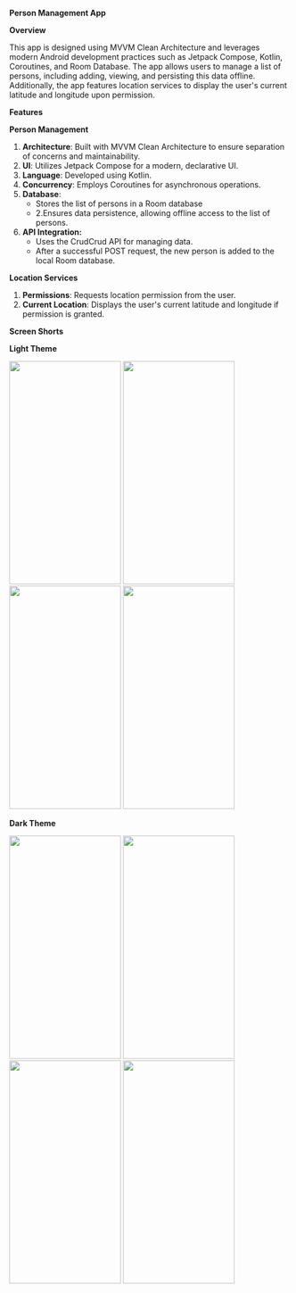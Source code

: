 **Person Management App**

**Overview**

This app is designed using MVVM Clean Architecture and leverages modern Android development practices such as Jetpack Compose, Kotlin, Coroutines, and Room Database. The app allows users to manage a list of persons, including adding, viewing, and persisting this data offline. Additionally, the app features location services to display the user's current latitude and longitude upon permission.

**Features**

**Person Management**

1. **Architecture**: Built with MVVM Clean Architecture to ensure separation of concerns and maintainability.
2. **UI**: Utilizes Jetpack Compose for a modern, declarative UI.
3. **Language**: Developed using Kotlin.
4. **Concurrency**: Employs Coroutines for asynchronous operations.
5. **Database**:
      * Stores the list of persons in a Room database
      * 2.Ensures data persistence, allowing offline access to the list of persons.
6. **API Integration:**
      * Uses the CrudCrud API for managing data.
      * After a successful POST request, the new person is added to the local Room database.
  
**Location Services**

1. **Permissions**: Requests location permission from the user.
2. **Current Location**: Displays the user's current latitude and longitude if permission is granted.

**Screen Shorts**

**Light Theme**

<img src="https://github.com/user-attachments/assets/8be31972-bedf-4c0e-976b-550459374744" width="200" height="400" />
<img src="https://github.com/user-attachments/assets/1bcdc9ed-66ac-45cd-9e47-6b4c1ab044eb" width="200" height="400" />
<img src="https://github.com/user-attachments/assets/00dd5597-617b-4135-b205-2d07fbb05c85" width="200" height="400" />
<img src="https://github.com/user-attachments/assets/c248103a-c9ce-49c9-a8dd-504e19ce5854" width="200" height="400" />

**Dark Theme**

<img src="https://github.com/user-attachments/assets/ecb39a66-1d48-4ca8-9431-047b9b083778" width="200" height="400" />
<img src="https://github.com/user-attachments/assets/45922c16-29fc-4b3f-b42f-ab7bc9ebc209" width="200" height="400" />
<img src="https://github.com/user-attachments/assets/c850490b-879a-473a-9b7a-8880b869591f" width="200" height="400" />
<img src="https://github.com/user-attachments/assets/c23910b4-add9-430c-ac40-60a4bde7b4d1" width="200" height="400" />
